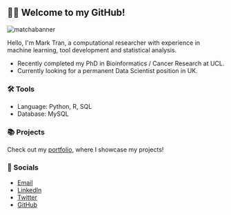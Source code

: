 ## 🙋‍♂️ Welcome to my GitHub!

![matchabanner](https://github.com/user-attachments/assets/af8bd11d-27ce-4b91-9d86-d9c599483478)

Hello, I'm Mark Tran, a computational researcher with experience in machine learning, tool development and statistical analysis.

- Recently completed my PhD in Bioinformatics / Cancer Research at UCL.
- Currently looking for a permanent Data Scientist position in UK.

### 🛠️ Tools
- Language: Python, R, SQL
- Database: MySQL

### 📚 Projects
Check out my [portfolio](https://marktranhs.github.io), where I showcase my projects!


### 👋 Socials
- [Email](mailto:marktranhs@gmail.com)
- [LinkedIn](http://linkedin.com/in/marktranhs)
- [Twitter](https://x.com/MarkTranHS)
- [GitHub](http://github.com/MarkTranHS)
